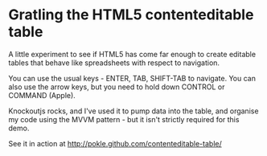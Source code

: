 Gratling the HTML5 contenteditable table
====

A little experiment to see if HTML5 has come far enough to create editable tables that behave like spreadsheets with respect to navigation.

You can use the usual keys - ENTER, TAB, SHIFT-TAB to navigate. You can also use the arrow keys, but you need to hold down CONTROL or COMMAND (Apple).

Knockoutjs rocks, and I've used it to pump data into the table, and organise my code using the MVVM pattern - but it isn't strictly required for this demo.

See it in action at http://pokle.github.com/contenteditable-table/
